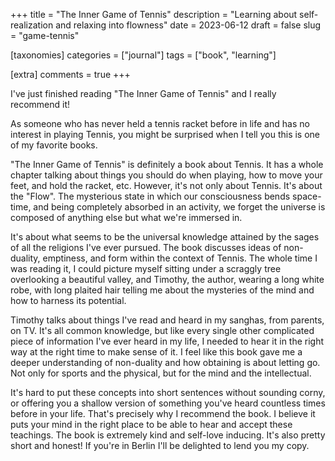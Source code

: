 +++
title = "The Inner Game of Tennis"
description = "Learning about self-realization and relaxing into flowness"
date = 2023-06-12
draft = false
slug = "game-tennis"

[taxonomies]
categories = ["journal"]
tags = ["book", "learning"]

[extra]
comments = true
+++

I've just finished reading "The Inner Game of Tennis" and I really recommend it!

As someone who has never held a tennis racket before in life and has no interest in playing Tennis, you might be surprised when I tell you this is one of my favorite books.

"The Inner Game of Tennis" is definitely a book about Tennis. It has a whole chapter talking about things you should do when playing, how to move your feet, and hold the racket, etc. However, it's not only about Tennis. It's about the "Flow". The mysterious state in which our consciousness bends space-time, and being completely absorbed in an activity, we forget the universe is composed of anything else but what we're immersed in.

It's about what seems to be the universal knowledge attained by the sages of all the religions I've ever pursued. The book discusses ideas of non-duality, emptiness, and form within the context of Tennis. The whole time I was reading it, I could picture myself sitting under a scraggly tree overlooking a beautiful valley, and Timothy, the author, wearing a long white robe, with long plaited hair telling me about the mysteries of the mind and how to harness its potential.

Timothy talks about things I've read and heard in my sanghas, from parents, on TV. It's all common knowledge, but like every single other complicated piece of information I've ever heard in my life, I needed to hear it in the right way at the right time to make sense of it. I feel like this book gave me a deeper understanding of non-duality and how obtaining is about letting go. Not only for sports and the physical, but for the mind and the intellectual.

It's hard to put these concepts into short sentences without sounding corny, or offering you a shallow version of something you've heard countless times before in your life. That's precisely why I recommend the book. I believe it puts your mind in the right place to be able to hear and accept these teachings. The book is extremely kind and self-love inducing. It's also pretty short and honest! If you're in Berlin I'll be delighted to lend you my copy.